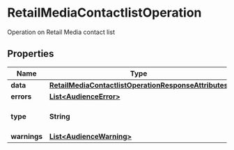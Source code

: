 

# RetailMediaContactlistOperation

Operation on Retail Media contact list

## Properties

| Name | Type | Description | Notes |
|------------ | ------------- | ------------- | -------------|
|**data** | [**RetailMediaContactlistOperationResponseAttributes**](RetailMediaContactlistOperationResponseAttributes.md) |  |  |
|**errors** | [**List&lt;AudienceError&gt;**](AudienceError.md) |  |  |
|**type** | **String** | the name of the entity type |  [optional] |
|**warnings** | [**List&lt;AudienceWarning&gt;**](AudienceWarning.md) |  |  |



